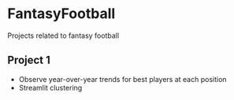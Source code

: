 # FantasyFootball
Projects related to fantasy football

## Project 1

* Observe year-over-year trends for best players at each position
* Streamlit clustering
